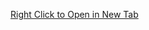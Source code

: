 [Right Click to Open in New Tab](https://learnermanipal-my.sharepoint.com/:x:/g/personal/samarth_mitblr2022_learner_manipal_edu/EY0wl1Ki4iVCjwna0oXWxZ4B6rHpJhhv6Ng5WyoJTj-3BQ?e=hR1YsE)
